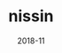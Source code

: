 ---
title: 'nissin'
date: '2018-11'
skills: 'html,css,jquery'
description: 'NISSIN 브랜드 소개 페이지(정적 사이트)'
githubUrl1: 'https://github.com/babyazalea/nissin'
serviceUrl: 'https://babyazalea.github.io/nissin/'
---